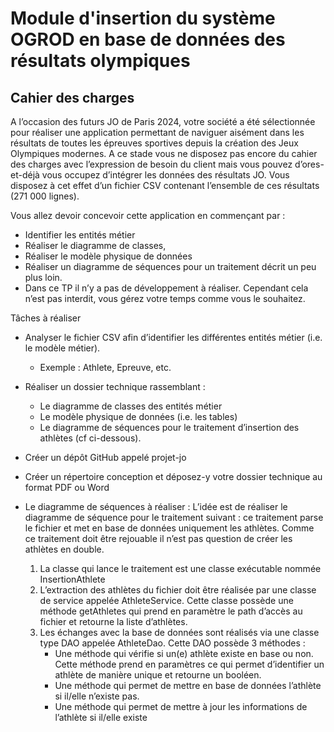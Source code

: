
# Module d'insertion du système OGROD en base de données des résultats olympiques

## Cahier des charges

A l’occasion des futurs JO de Paris 2024, votre société a été sélectionnée pour réaliser une application permettant de naviguer aisément dans les résultats de toutes les épreuves sportives depuis la création des Jeux Olympiques modernes.
A ce stade vous ne disposez pas encore du cahier des charges avec l’expression de besoin du client mais vous pouvez d’ores-et-déjà vous occupez d’intégrer les données des résultats JO. Vous disposez à cet effet d’un fichier CSV contenant l’ensemble de ces résultats (271 000 lignes).

Vous allez devoir concevoir cette application en commençant par :
- Identifier les entités métier
- Réaliser le diagramme de classes,
- Réaliser le modèle physique de données
- Réaliser un diagramme de séquences pour un traitement décrit un peu plus loin.
- Dans ce TP il n’y a pas de développement à réaliser. Cependant cela n’est pas interdit, vous gérez votre temps comme vous le souhaitez.

Tâches à réaliser
- Analyser le fichier CSV afin d’identifier les différentes entités métier (i.e. le modèle métier).
	- Exemple : Athlete, Epreuve, etc.
- Réaliser un dossier technique rassemblant :
	- Le diagramme de classes des entités métier
	- Le modèle physique de données (i.e. les tables)
	- Le diagramme de séquences pour le traitement d’insertion des athlètes (cf ci-dessous).
- Créer un dépôt GitHub appelé projet-jo
- Créer un répertoire conception et déposez-y votre dossier technique au format PDF ou Word

- Le diagramme de séquences à réaliser :
L’idée est de réaliser le diagramme de séquence pour le traitement suivant : ce traitement parse le fichier et met en base de données uniquement les athlètes. Comme ce traitement doit être rejouable il n’est pas question de créer les athlètes en double.
	1. La classe qui lance le traitement est une classe exécutable nommée
InsertionAthlete
	2. L’extraction des athlètes du fichier doit être réalisée par une classe de service appelée AthleteService.
Cette classe possède une méthode getAthletes qui prend en paramètre le path d’accès au fichier et retourne la liste d’athlètes.
	3. Les échanges avec la base de données sont réalisés via une classe type DAO appelée AthleteDao. Cette DAO possède 3 méthodes :
		- Une méthode qui vérifie si un(e) athlète existe en base ou non. Cette
méthode prend en paramètres ce qui permet d’identifier un athlète de manière unique et retourne un booléen.
		- Une méthode qui permet de mettre en base de données l’athlète si il/elle n’existe pas.
		- Une méthode qui permet de mettre à jour les informations de l’athlète si il/elle existe

